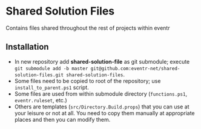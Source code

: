# Shared Solution Files
Contains files shared throughout the rest of projects within eventr

## Installation
- In new repository add **shared-solution-file** as git submodule; execute `git submodule add -b master git@github.com:eventr-net/shared-solution-files.git shared-solution-files`.
- Some files need to be copied to root of the repository; use `install_to_parent.ps1` script.
- Some files are used from within submodule directory (`functions.ps1`, `eventr.ruleset`, etc.)
- Others are templates (`src/Directory.Build.props`) that you can use at your leisure or not at all. You need to copy them manually at appropriate places and then you can modify them.
